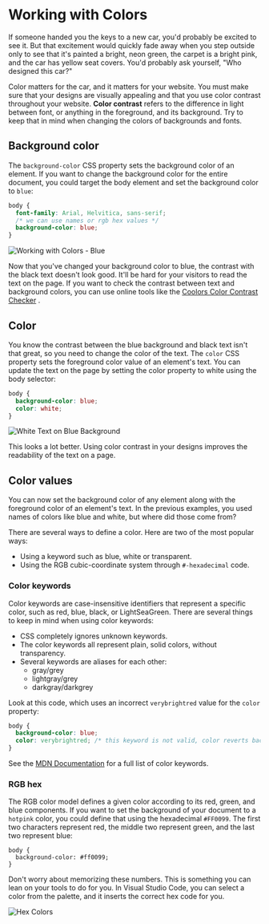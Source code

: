 # Working with Colors

If someone handed you the keys to a new car, you'd probably be excited to see it. But that excitement would quickly fade away when you step outside only to see that it's painted a bright, neon green, the carpet is a bright pink, and the car has yellow seat covers. You'd probably ask yourself, "Who designed this car?"

Color matters for the car, and it matters for your website. You must make sure that your designs are visually appealing and that you use color contrast throughout your website. **Color contrast** refers to the difference in light between font, or anything in the foreground, and its background. Try to keep that in mind when changing the colors of backgrounds and fonts.

## Background color

The `background-color` CSS property sets the background color of an element. If you want to change the background color for the entire document, you could target the body element and set the background color to `blue`:

```css
body {
  font-family: Arial, Helvitica, sans-serif;
  /* we can use names or rgb hex values */
  background-color: blue;
}
```

![Working with Colors - Blue](https://user-images.githubusercontent.com/94882786/176082276-8de5e1af-3ab0-4376-ba49-3bf7d0fd04c6.png)

Now that you've changed your background color to blue, the contrast with the black text doesn't look good. It'll be hard for your visitors to read the text on the page. If you want to check the contrast between text and background colors, you can use online tools like the [Coolors Color Contrast Checker](https://coolors.co/contrast-checker/112a46-acc8e5) .

## Color

You know the contrast between the blue background and black text isn't that great, so you need to change the color of the text. The `color` CSS property sets the foreground color value of an element's text. You can update the text on the page by setting the color property to white using the body selector:

```css
body {
  background-color: blue;
  color: white;
}
```

![White Text on Blue Background](https://user-images.githubusercontent.com/94882786/176082318-c45b7fb6-bcf3-4458-8561-49985ae4e430.png)

This looks a lot better. Using color contrast in your designs improves the readability of the text on a page.

## Color values

You can now set the background color of any element along with the foreground color of an element's text. In the previous examples, you used names of colors like blue and white, but where did those come from?

There are several ways to define a color. Here are two of the most popular ways:

-   Using a keyword such as blue, white or transparent.
-   Using the RGB cubic-coordinate system through `#-hexadecimal` code.

### Color keywords

Color keywords are case-insensitive identifiers that represent a specific color, such as red, blue, black, or LightSeaGreen. There are several things to keep in mind when using color keywords:

-   CSS completely ignores unknown keywords.
-   The color keywords all represent plain, solid colors, without transparency.
-   Several keywords are aliases for each other:
    -   gray/grey
    -   lightgray/grey
    -   darkgray/darkgrey

Look at this code, which uses an incorrect `verybrightred` value for the `color` property:

```css
body {
  background-color: blue;
  color: verybrightred; /* this keyword is not valid, color reverts back to default of black */
}
```

See the [MDN Documentation](https://developer.mozilla.org/en-US/docs/Web/CSS/color_value) for a full list of color keywords.

### RGB hex

The RGB color model defines a given color according to its red, green, and blue components. If you want to set the background of your document to a `hotpink` color, you could define that using the hexadecimal `#FF0099`. The first two characters represent red, the middle two represent green, and the last two represent blue:

```
body {
  background-color: #ff0099;
}
```

Don't worry about memorizing these numbers. This is something you can lean on your tools to do for you. In Visual Studio Code, you can select a color from the palette, and it inserts the correct hex code for you.

![Hex Colors](https://user-images.githubusercontent.com/94882786/176082373-199e08e7-6be3-4f4e-90f1-14e7ba0e4a5c.gif)
